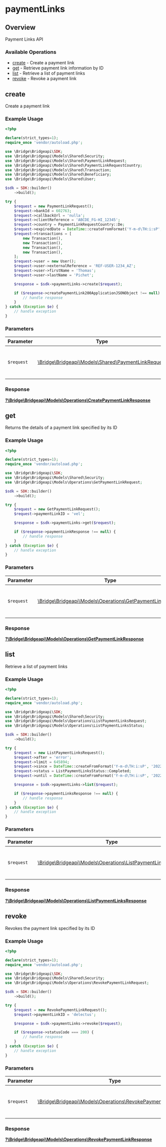 # paymentLinks

## Overview

Payment Links API

### Available Operations

* [create](#create) - Create a payment link
* [get](#get) - Retrieve payment link information by ID
* [list](#list) - Retrieve a list of payment links
* [revoke](#revoke) - Revoke a payment link

## create

Create a payment link

### Example Usage

```php
<?php

declare(strict_types=1);
require_once 'vendor/autoload.php';

use \Bridge\Bridgeapi\SDK;
use \Bridge\Bridgeapi\Models\Shared\Security;
use \Bridge\Bridgeapi\Models\Shared\PaymentLinkRequest;
use \Bridge\Bridgeapi\Models\Shared\PaymentLinkRequestCountry;
use \Bridge\Bridgeapi\Models\Shared\Transaction;
use \Bridge\Bridgeapi\Models\Shared\Beneficiary;
use \Bridge\Bridgeapi\Models\Shared\User;

$sdk = SDK::builder()
    ->build();

try {
    $request = new PaymentLinkRequest();
    $request->bankId = 602763;
    $request->callbackUrl = 'nulla';
    $request->clientReference = 'ABCDE_FG-HI_12345';
    $request->country = PaymentLinkRequestCountry::De;
    $request->expiredDate = DateTime::createFromFormat('Y-m-d\TH:i:sP', '2021-07-24T22:00:00.000Z');
    $request->transactions = [
        new Transaction(),
        new Transaction(),
        new Transaction(),
        new Transaction(),
    ];
    $request->user = new User();
    $request->user->externalReference = 'REF-USER-1234_AZ';
    $request->user->firstName = 'Thomas';
    $request->user->lastName = 'Pichet';

    $response = $sdk->paymentLinks->create($request);

    if ($response->createPaymentLink200ApplicationJSONObject !== null) {
        // handle response
    }
} catch (Exception $e) {
    // handle exception
}
```

### Parameters

| Parameter                                                                                       | Type                                                                                            | Required                                                                                        | Description                                                                                     |
| ----------------------------------------------------------------------------------------------- | ----------------------------------------------------------------------------------------------- | ----------------------------------------------------------------------------------------------- | ----------------------------------------------------------------------------------------------- |
| `$request`                                                                                      | [\Bridge\Bridgeapi\Models\Shared\PaymentLinkRequest](../../models/shared/PaymentLinkRequest.md) | :heavy_check_mark:                                                                              | The request object to use for the request.                                                      |


### Response

**[?\Bridge\Bridgeapi\Models\Operations\CreatePaymentLinkResponse](../../models/operations/CreatePaymentLinkResponse.md)**


## get

Returns the details of a payment link specified by its ID

### Example Usage

```php
<?php

declare(strict_types=1);
require_once 'vendor/autoload.php';

use \Bridge\Bridgeapi\SDK;
use \Bridge\Bridgeapi\Models\Shared\Security;
use \Bridge\Bridgeapi\Models\Operations\GetPaymentLinkRequest;

$sdk = SDK::builder()
    ->build();

try {
    $request = new GetPaymentLinkRequest();
    $request->paymentLinkID = 'vel';

    $response = $sdk->paymentLinks->get($request);

    if ($response->paymentLinkResponse !== null) {
        // handle response
    }
} catch (Exception $e) {
    // handle exception
}
```

### Parameters

| Parameter                                                                                                     | Type                                                                                                          | Required                                                                                                      | Description                                                                                                   |
| ------------------------------------------------------------------------------------------------------------- | ------------------------------------------------------------------------------------------------------------- | ------------------------------------------------------------------------------------------------------------- | ------------------------------------------------------------------------------------------------------------- |
| `$request`                                                                                                    | [\Bridge\Bridgeapi\Models\Operations\GetPaymentLinkRequest](../../models/operations/GetPaymentLinkRequest.md) | :heavy_check_mark:                                                                                            | The request object to use for the request.                                                                    |


### Response

**[?\Bridge\Bridgeapi\Models\Operations\GetPaymentLinkResponse](../../models/operations/GetPaymentLinkResponse.md)**


## list

Retrieve a list of payment links

### Example Usage

```php
<?php

declare(strict_types=1);
require_once 'vendor/autoload.php';

use \Bridge\Bridgeapi\SDK;
use \Bridge\Bridgeapi\Models\Shared\Security;
use \Bridge\Bridgeapi\Models\Operations\ListPaymentLinksRequest;
use \Bridge\Bridgeapi\Models\Operations\ListPaymentLinksStatus;

$sdk = SDK::builder()
    ->build();

try {
    $request = new ListPaymentLinksRequest();
    $request->after = 'error';
    $request->limit = 645894;
    $request->since = DateTime::createFromFormat('Y-m-d\TH:i:sP', '2022-07-25T06:44:09.184Z');
    $request->status = ListPaymentLinksStatus::Completed;
    $request->until = DateTime::createFromFormat('Y-m-d\TH:i:sP', '2022-10-30T21:34:57.850Z');

    $response = $sdk->paymentLinks->list($request);

    if ($response->paymentLinksResponse !== null) {
        // handle response
    }
} catch (Exception $e) {
    // handle exception
}
```

### Parameters

| Parameter                                                                                                         | Type                                                                                                              | Required                                                                                                          | Description                                                                                                       |
| ----------------------------------------------------------------------------------------------------------------- | ----------------------------------------------------------------------------------------------------------------- | ----------------------------------------------------------------------------------------------------------------- | ----------------------------------------------------------------------------------------------------------------- |
| `$request`                                                                                                        | [\Bridge\Bridgeapi\Models\Operations\ListPaymentLinksRequest](../../models/operations/ListPaymentLinksRequest.md) | :heavy_check_mark:                                                                                                | The request object to use for the request.                                                                        |


### Response

**[?\Bridge\Bridgeapi\Models\Operations\ListPaymentLinksResponse](../../models/operations/ListPaymentLinksResponse.md)**


## revoke

Revokes the payment link specified by its ID

### Example Usage

```php
<?php

declare(strict_types=1);
require_once 'vendor/autoload.php';

use \Bridge\Bridgeapi\SDK;
use \Bridge\Bridgeapi\Models\Shared\Security;
use \Bridge\Bridgeapi\Models\Operations\RevokePaymentLinkRequest;

$sdk = SDK::builder()
    ->build();

try {
    $request = new RevokePaymentLinkRequest();
    $request->paymentLinkID = 'delectus';

    $response = $sdk->paymentLinks->revoke($request);

    if ($response->statusCode === 200) {
        // handle response
    }
} catch (Exception $e) {
    // handle exception
}
```

### Parameters

| Parameter                                                                                                           | Type                                                                                                                | Required                                                                                                            | Description                                                                                                         |
| ------------------------------------------------------------------------------------------------------------------- | ------------------------------------------------------------------------------------------------------------------- | ------------------------------------------------------------------------------------------------------------------- | ------------------------------------------------------------------------------------------------------------------- |
| `$request`                                                                                                          | [\Bridge\Bridgeapi\Models\Operations\RevokePaymentLinkRequest](../../models/operations/RevokePaymentLinkRequest.md) | :heavy_check_mark:                                                                                                  | The request object to use for the request.                                                                          |


### Response

**[?\Bridge\Bridgeapi\Models\Operations\RevokePaymentLinkResponse](../../models/operations/RevokePaymentLinkResponse.md)**

